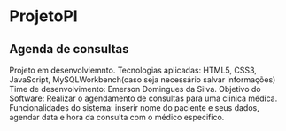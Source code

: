 # ProjetoPI
 ## Agenda de consultas

Projeto em desenvolviemnto.
Tecnologias aplicadas: HTML5, CSS3, JavaScript, MySQLWorkbench(caso seja necessário salvar informações)
Time de desenvolvimento: Emerson Domingues da Silva.
Objetivo do Software: Realizar o agendamento de consultas para uma clinica médica.
Funcionalidades do sistema: inserir nome do paciente e seus dados, agendar data e hora da consulta com o médico especifico.
